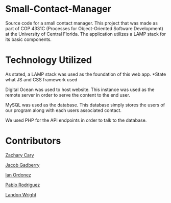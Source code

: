 # Small-Contact-Manager

Source code for a small contact manager. This project that was made as part of COP 4331C (Processes for Object-Oriented Software Development) at the University of Central Florida. The application utilizes a LAMP stack for its basic components.

# Technology Utilized

As stated, a LAMP stack was used as the foundation of this web app. *State what JS and CSS framework used

Digital Ocean was used to host website. This instance was used as the remote server in order to serve the content to the end user.

MySQL was used as the database. This database simply stores the users of our program along with each users associated contact.

We used PHP for the API endpoints in order to talk to the database. 

# Contributors

[Zachary Cary]()

[Jacob Gadberry](https://github.com/JacobGa03)

[Ian Ordonez]()

[Pablo Rodriguez]()

[Landon Wright]()